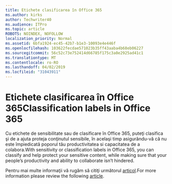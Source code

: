 ```yaml
---
title: Etichete clasificarea în Office 365
ms.author: kirks
author: Techwriter40
ms.audience: ITPro
ms.topic: article
ROBOTS: NOINDEX, NOFOLLOW
localization_priority: Normal
ms.assetid: 6bfa1924-ec45-42b7-b1e3-10093e4e446f
ms.openlocfilehash: 103622fecdae571023b35ff43aaba4b68eb06227
ms.sourcegitcommit: 56c52c73e752414d66785f175c3a0e2925ad41c1
ms.translationtype: MT
ms.contentlocale: ro-RO
ms.lasthandoff: 04/02/2019
ms.locfileid: "31043911"
---
```

# <a name="classification-labels-in-office-365"></a><span data-ttu-id="e7c90-102">Etichete clasificarea în Office 365</span><span class="sxs-lookup"><span data-stu-id="e7c90-102">Classification labels in Office 365</span></span>

<span data-ttu-id="e7c90-103">Cu etichete de sensibilitate sau de clasificare în Office 365, puteţi clasifica şi de a ajuta proteja conţinutul sensibile, în acelaşi timp asigurându-vă că nu este împiedicată poporul tău productivitatea si capacitatea de a colabora.</span><span class="sxs-lookup"><span data-stu-id="e7c90-103">With sensitivity or classification labels in Office 365, you can classify and help protect your sensitive content, while making sure that your people’s productivity and ability to collaborate isn’t hindered.</span></span>

<span data-ttu-id="e7c90-104">Pentru mai multe informaţii vă rugăm să citiţi următorul [articol](https://docs.microsoft.com/en-us/office365/securitycompliance/sensitivity-labels).</span><span class="sxs-lookup"><span data-stu-id="e7c90-104">For more information please review the following [article](https://docs.microsoft.com/en-us/office365/securitycompliance/sensitivity-labels).</span></span>
